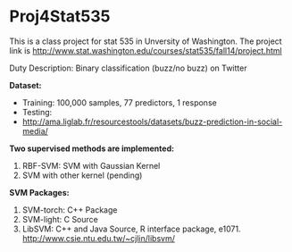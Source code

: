 Proj4Stat535
============

This is a class project for stat 535 in Unversity of Washington. The project link is http://www.stat.washington.edu/courses/stat535/fall14/project.html

Duty Description: Binary classification (buzz/no buzz) on Twitter

**Dataset:**  
* Training: 100,000 samples, 77 predictors, 1 response
* Testing: 
* http://ama.liglab.fr/resourcestools/datasets/buzz-prediction-in-social-media/

**Two supervised methods are implemented:**

1. RBF-SVM: SVM with Gaussian Kernel
2. SVM with other kernel (pending) 

**SVM Packages:**

1. SVM-torch: C++ Package
2. SVM-light: C Source
3. LibSVM: C++ and Java Source, R interface package, e1071. http://www.csie.ntu.edu.tw/~cjlin/libsvm/
